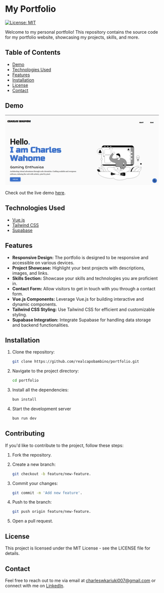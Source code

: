 # My Portfolio

[![License: MIT](https://img.shields.io/badge/License-MIT-yellow.svg)](https://opensource.org/licenses/MIT)

Welcome to my personal portfolio! This repository contains the source code for my portfolio website, showcasing my projects, skills, and more.

## Table of Contents

- [Demo](#demo)
- [Technologies Used](#technologies-used)
- [Features](#features)
- [Installation](#installation)
- [License](#license)
- [Contact](#contact)

## Demo

![Portfolio Demo](screenshot.png)

Check out the live demo [here](https://charleswahome.me).

## Technologies Used

- [Vue.js](https://vuejs.org/)
- [Tailwind CSS](https://tailwindcss.com/)
- [Supabase](https://supabase.io/)


## Features

- **Responsive Design:** The portfolio is designed to be responsive and accessible on various devices.
- **Project Showcase:** Highlight your best projects with descriptions, images, and links.
- **Skills Section:** Showcase your skills and technologies you are proficient in.
- **Contact Form:** Allow visitors to get in touch with you through a contact form.
- **Vue.js Components:** Leverage Vue.js for building interactive and dynamic components.
- **Tailwind CSS Styling:** Use Tailwind CSS for efficient and customizable styling.
- **Supabase Integration:** Integrate Supabase for handling data storage and backend functionalities.

## Installation

1. Clone the repository:

   ```bash
   git clone https://github.com/realcapobambino/portfolio.git

2. Navigate to the project directory:

    ```bash
    cd portfolio

3. Install all the dependencies:

    ```bash
    bun install

4. Start the development server

    ```bash
    bun run dev

## Contributing

If you'd like to contribute to the project, follow these steps:

1. Fork the repository.

2. Create a new branch:

    ```bash
    git checkout -b feature/new-feature.

3. Commit your changes:

    ```bash
    git commit -m 'Add new feature'.

4. Push to the branch:

    ```bash
    git push origin feature/new-feature.

5. Open a pull request.

## License

This project is licensed under the MIT License - see the LICENSE file for details.

## Contact

Feel free to reach out to me via email at charleswkariuki007@gmail.com or connect with me on [LinkedIn](https://www.linkedin.com/in/charleswahome/).